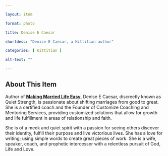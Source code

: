 ```yaml
--- 

layout: item

format: photo 

title: Denise E Caesar

shortdesc: "Denise E Caesar, a Kittitian author"

categories: [ Kittitian ] 

alt-text: ""

--- 
```


## About This Item 

Author of **[Making Married Life Easy](https://cfbcworks.github.io/Independence40SKN/items/SKN_IN50.html)**, Denise E Caesar, discreetly known as Quiet Strength, is passionate about shifting marriages from good to great. She is a certified coach and the Founder of Customize Coaching and Mentoring Services, providing customized solutions that allow for growth and life fulfillment in areas of relationship and faith.

She is of a meek and quiet spirit with a passion for seeing others discover their identity, fulfill their purpose and live victorious lives. She has a love for writing; using simple words to create great pieces of work. She is a wife, speaker, coach, and prophetic intercessor with a relentless pursuit of God, Life and Love.
